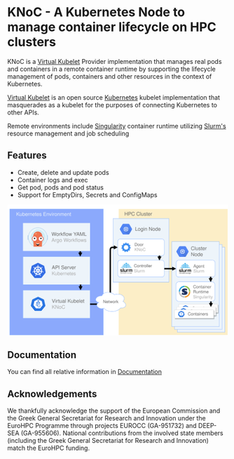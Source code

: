 # KNoC - A Kubernetes Node to manage container lifecycle on HPC clusters
<!-- 
<picture>
  <source media="(prefers-color-scheme: dark)" srcset="media/darkcrop.png">
  <source media="(prefers-color-scheme: light)" srcset="media/lightcrop.png">
  <img src="media/lightcrop.png">
</picture> -->


KNoC is a [Virtual Kubelet](https://github.com/virtual-kubelet/virtual-kubelet) Provider implementation that manages real pods and containers in a remote container runtime by supporting the lifecycle management of pods, containers and other resources in the context of Kubernetes.

[Virtual Kubelet](https://github.com/virtual-kubelet/virtual-kubelet) is an open source [Kubernetes](https://kubernetes.io/) kubelet implementation that masquerades as a kubelet for the purposes of connecting Kubernetes to other APIs.

Remote environments include [Singularity](https://sylabs.io/singularity/) container runtime utilizing [Slurm's](https://slurm.schedmd.com/) resource management and job scheduling

## Features
- Create, delete and update pods
- Container logs and exec
- Get pod, pods and pod status
- Support for EmptyDirs, Secrets and ConfigMaps

![diagram](media/knoc-env.png)

## Documentation
You can find all relative information in [Documentation](https://github.com/CARV-ICS-FORTH/KNoC/blob/master/doc/README.md)

## Acknowledgements

We thankfully acknowledge the support of the European Commission and the Greek General Secretariat for Research and Innovation under the EuroHPC Programme through projects EUROCC (GA-951732) and DEEP-SEA (GA-955606). National contributions from the involved state members (including the Greek General Secretariat for Research and Innovation) match the EuroHPC funding.
